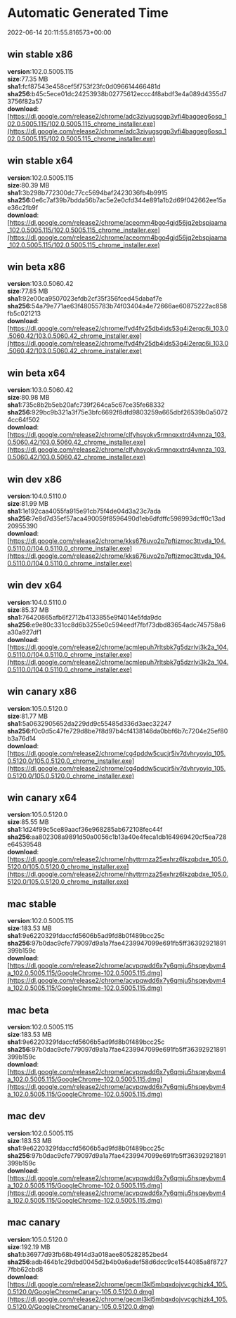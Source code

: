 # Automatic Generated Time
2022-06-14 20:11:55.816573+00:00

## win stable x86
**version**:102.0.5005.115  
**size**:77.35 MB  
**sha1**:fcf87543e458cef5f753f23fc0d096614466481d  
**sha256**:b45c5ece01dc24253938b02775612eccc4f8abdf3e4a089d4355d73756f82a57  
**download**:[https://dl.google.com/release2/chrome/adc3ziyugsggp3yfi4baggeg6osq_102.0.5005.115/102.0.5005.115_chrome_installer.exe](https://dl.google.com/release2/chrome/adc3ziyugsggp3yfi4baggeg6osq_102.0.5005.115/102.0.5005.115_chrome_installer.exe)  

## win stable x64
**version**:102.0.5005.115  
**size**:80.39 MB  
**sha1**:3b298b772300dc77cc5694baf2423036fb4b9915  
**sha256**:0e6c7af39b7bdda56b7ac5e2e0cfd344e891a1b2d69f042662ee15ae36c2fb9f  
**download**:[https://dl.google.com/release2/chrome/aceomm4bgo4gjd56jq2ebspjaama_102.0.5005.115/102.0.5005.115_chrome_installer.exe](https://dl.google.com/release2/chrome/aceomm4bgo4gjd56jq2ebspjaama_102.0.5005.115/102.0.5005.115_chrome_installer.exe)  

## win beta x86
**version**:103.0.5060.42  
**size**:77.85 MB  
**sha1**:92e00ca9507023efdb2cf35f356fced45dabaf7e  
**sha256**:54a79e771ae63f48055783b74f03404a4e72666ae60875222ac858fb5c021213  
**download**:[https://dl.google.com/release2/chrome/fvd4fv25db4jds53g4i2erqc6i_103.0.5060.42/103.0.5060.42_chrome_installer.exe](https://dl.google.com/release2/chrome/fvd4fv25db4jds53g4i2erqc6i_103.0.5060.42/103.0.5060.42_chrome_installer.exe)  

## win beta x64
**version**:103.0.5060.42  
**size**:80.98 MB  
**sha1**:735c8b2b5eb20afc739f264ca5c67ce35fe68332  
**sha256**:929bc9b321a3f75e3bfc6692f8dfd9803259a665dbf26539b0a50724cc64f502  
**download**:[https://dl.google.com/release2/chrome/clfyhsyokv5rmnqxxtrd4vnnza_103.0.5060.42/103.0.5060.42_chrome_installer.exe](https://dl.google.com/release2/chrome/clfyhsyokv5rmnqxxtrd4vnnza_103.0.5060.42/103.0.5060.42_chrome_installer.exe)  

## win dev x86
**version**:104.0.5110.0  
**size**:81.99 MB  
**sha1**:1e192caa4055fa915e91cb75f4de04d3a23c7ada  
**sha256**:7e8d7d35ef57aca490059f8596490d1eb6dfdffc598993dcff0c13ad20955390  
**download**:[https://dl.google.com/release2/chrome/kks676uvo2p7pftjzmoc3ttvda_104.0.5110.0/104.0.5110.0_chrome_installer.exe](https://dl.google.com/release2/chrome/kks676uvo2p7pftjzmoc3ttvda_104.0.5110.0/104.0.5110.0_chrome_installer.exe)  

## win dev x64
**version**:104.0.5110.0  
**size**:85.37 MB  
**sha1**:76420865afb6f2712b4133855e9f4014e5fda9dc  
**sha256**:e9e80c331cc8d6b3255e0c594eedf7fbf73dbd83654adc745758a6a30a927df1  
**download**:[https://dl.google.com/release2/chrome/acmlepuh7rltsbk7g5dzrlvj3k2a_104.0.5110.0/104.0.5110.0_chrome_installer.exe](https://dl.google.com/release2/chrome/acmlepuh7rltsbk7g5dzrlvj3k2a_104.0.5110.0/104.0.5110.0_chrome_installer.exe)  

## win canary x86
**version**:105.0.5120.0  
**size**:81.77 MB  
**sha1**:5a0632905652da229dd9c55485d336d3aec32247  
**sha256**:f0c0d5c47fe729d8be7f8d97b4cf4138146da0bbf6b7c7204e25ef80b3a76d14  
**download**:[https://dl.google.com/release2/chrome/cg4pddw5cucjr5iv7dvhryoyiq_105.0.5120.0/105.0.5120.0_chrome_installer.exe](https://dl.google.com/release2/chrome/cg4pddw5cucjr5iv7dvhryoyiq_105.0.5120.0/105.0.5120.0_chrome_installer.exe)  

## win canary x64
**version**:105.0.5120.0  
**size**:85.55 MB  
**sha1**:1d24f99c5ce89aacf36e968285ab672108fec44f  
**sha256**:aa802308a9891d50a0056c1b13a40e4feca1db164969420cf5ea728e64539548  
**download**:[https://dl.google.com/release2/chrome/nhyttrrnza25exhrz6lkzqbdxe_105.0.5120.0/105.0.5120.0_chrome_installer.exe](https://dl.google.com/release2/chrome/nhyttrrnza25exhrz6lkzqbdxe_105.0.5120.0/105.0.5120.0_chrome_installer.exe)  

## mac stable
**version**:102.0.5005.115  
**size**:183.53 MB  
**sha1**:9e6220329fdaccfd5606b5ad9fd8b0f489bcc25c  
**sha256**:97b0dac9cfe779097d9a1a7fae4239947099e691fb5ff36392921891399b159c  
**download**:[https://dl.google.com/release2/chrome/acvpqwdd6x7y6qmju5hsqeybym4a_102.0.5005.115/GoogleChrome-102.0.5005.115.dmg](https://dl.google.com/release2/chrome/acvpqwdd6x7y6qmju5hsqeybym4a_102.0.5005.115/GoogleChrome-102.0.5005.115.dmg)  

## mac beta
**version**:102.0.5005.115  
**size**:183.53 MB  
**sha1**:9e6220329fdaccfd5606b5ad9fd8b0f489bcc25c  
**sha256**:97b0dac9cfe779097d9a1a7fae4239947099e691fb5ff36392921891399b159c  
**download**:[https://dl.google.com/release2/chrome/acvpqwdd6x7y6qmju5hsqeybym4a_102.0.5005.115/GoogleChrome-102.0.5005.115.dmg](https://dl.google.com/release2/chrome/acvpqwdd6x7y6qmju5hsqeybym4a_102.0.5005.115/GoogleChrome-102.0.5005.115.dmg)  

## mac dev
**version**:102.0.5005.115  
**size**:183.53 MB  
**sha1**:9e6220329fdaccfd5606b5ad9fd8b0f489bcc25c  
**sha256**:97b0dac9cfe779097d9a1a7fae4239947099e691fb5ff36392921891399b159c  
**download**:[https://dl.google.com/release2/chrome/acvpqwdd6x7y6qmju5hsqeybym4a_102.0.5005.115/GoogleChrome-102.0.5005.115.dmg](https://dl.google.com/release2/chrome/acvpqwdd6x7y6qmju5hsqeybym4a_102.0.5005.115/GoogleChrome-102.0.5005.115.dmg)  

## mac canary
**version**:105.0.5120.0  
**size**:192.19 MB  
**sha1**:b36977d93fb68b4914d3a018aee805282852bed4  
**sha256**:adb464b1c29dbd0045d2b4b0a6adef58d6dcc9ce1544085a8f87277fbb62cbd8  
**download**:[https://dl.google.com/release2/chrome/gecml3kl5mbqxdojvvcgchjzk4_105.0.5120.0/GoogleChromeCanary-105.0.5120.0.dmg](https://dl.google.com/release2/chrome/gecml3kl5mbqxdojvvcgchjzk4_105.0.5120.0/GoogleChromeCanary-105.0.5120.0.dmg)  

